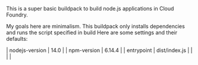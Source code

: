 This is a super basic buildpack to build node.js applications in Cloud Foundry.



My goals here are minimalism. This buildpack only installs dependencies and runs the script specified in build
Here are some settings and their defaults:

| nodejs-version  | 14.0          |
| npm-version     | 6.14.4        |
| entrypoint      | dist/index.js |
| | |



